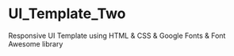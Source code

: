 # UI_Template_Two
Responsive UI Template using HTML &amp; CSS &amp; Google Fonts &amp; Font Awesome library
